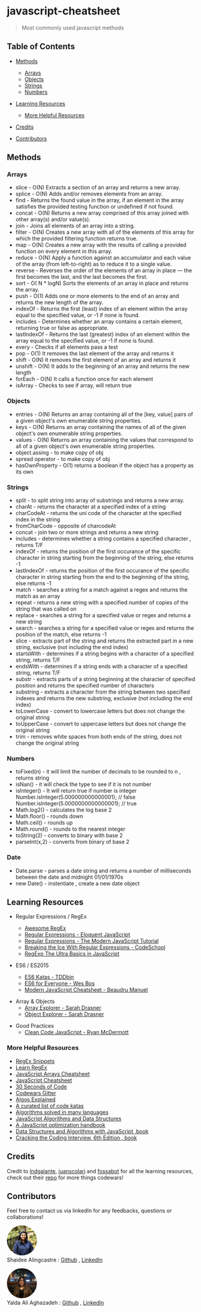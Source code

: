 <!-- omit in toc -->
# javascript-cheatsheet

>Most commonly used javascript methods

<!-- omit in toc -->
## Table of Contents
- [Methods](#methods)
  - [Arrays](#arrays)
  - [Objects](#objects)
  - [Strings](#strings)
  - [Numbers](#numbers)

- [Learning Resources](#learning-resources)
  - [More Helpful Resources](#more-helpful-resources)
- [Credits](#credits)
- [Contributors](#contributors)

## Methods
### Arrays
* slice - O(N) Extracts a section of an array and returns a new array.
* splice - O(N) Adds and/or removes elements from an array.
* find - Returns the found value in the array, if an element in the array satisfies the provided testing function or undefined if not found.
* concat - O(N) Returns a new array comprised of this array joined with other array(s) and/or value(s).
* join - Joins all elements of an array into a string.
* filter - O(N) Creates a new array with all of the elements of this array for which the provided filtering function returns true.
* map - O(N) Creates a new array with the results of calling a provided function on every element in this array.
* reduce - O(N) Apply a function against an accumulator and each value of the array (from left-to-right) as to reduce it to a single value.
* reverse - Reverses the order of the elements of an array in place — the first becomes the last, and the last becomes the first.
* sort - O( N * logN) Sorts the elements of an array in place and returns the array.
* push - O(1) Adds one or more elements to the end of an array and returns the new length of the array.
* indexOf - Returns the first (least) index of an element within the array equal to the specified value, or -1 if none is found.
* includes - Determines whether an array contains a certain element, returning true or false as appropriate.
* lastIndexOf - Returns the last (greatest) index of an element within the array equal to the specified value, or -1 if none is found.
* every - Checks if all elements pass a test
* pop - O(1) It removes the last element of the array and returns it
* shift - O(N) It removes the first element of an array and returns it
* unshift - O(N) It adds to the beginning of an array and returns the new length
* forEach - O(N) It calls a function once for each element
* isArray - Checks to see if array, will return true

### Objects
* entries - O(N) Returns an array containing all of the [key, value] pairs of a given object's own enumerable string properties.
* keys - O(N) Returns an array containing the names of all of the given object's own enumerable string properties.
* values - O(N) Returns an array containing the values that correspond to all of a given object's own enumerable string properties.
* object.assing - to make copy of obj
* spread operator - to make copy of obj
* hasOwnProperty - O(1) returns a boolean if the object has a property as its own 

### Strings
* split - to split string into array of substrings and returns a new array.
* charAt - returns the character at a specified index of a string
* charCodeAt - returns the uni code of the character at the specified index in the string
* fromCharCode - opposite of charcodeAt
* concat - join two or more strings and returns a new string
* includes - determines whether a string contains a specified character , returns T/F
* indexOf - returns the position of the first occurance of the specific character in string starting from the beginning of the string, else returns -1
* lastIndexOf - returns the position of the first occurance of the specific character in string starting from the end to the beginning of the string, else returns -1
* match - searches a string for a match against a regex and returns the match as an array
* repeat - returns a new string with a specified number of copies of the string that was called on
* replace - searches a string for a specified value or regex and returns a new string 
* search - searches a string for a specified value or regex and returns the position of the match, else returns -1
* slice - extracts part of the string and returns the extracted part in a new string, exclusive (not including the end index)
* startsWith - determines if a string begins with a character of a specified string, returns T/F
* endsWith - determines if a string ends with a character of a specified string, returns T/F
* substr - extracts parts of a string beginning at the character of specified position and returns the specified number of characters
* substring - extracts a character from the string between two specified indexes and returns the new substring, exclusive (not including the end index)
* toLowerCase - convert to lowercase letters but does not change the original string
* toUpperCase - convert to uppercase letters but does not change the original string
* trim - removes white spaces from both ends of the string, does not change the original string


### Numbers
* toFixed(n) - it will limit the number of decimals to be rounded to n , returns string
* isNan()    - it will check the type to see if it is not number
* isInteger() - It will return true if number is integer
Number.isInteger(5.000000000000001); // false
Number.isInteger(5.0000000000000001); // true 
* Math.log2() - calculates the log base 2
* Math.floor() - rounds down
* Math.ceil() - rounds up
* Math.round() - rounds to the nearest integer
* toString(2) - converts to binary with base 2
* parseInt(x,2) - converts from binary of base 2


### Date
* Date.parse -  parses a date string and returns a number of milliseconds between the date and midnight 01/01/1970s
* new Date() - instentiate , create a new date object


## Learning Resources

- Regular Expressions / RegEx

  - [Awesome RegEx](https://github.com/aloisdg/awesome-regex)
  - [Regular Expressions - Eloquent JavaScript](https://eloquentjavascript.net/09_regexp.html)
  - [Regular Expressions - The Modern JavaScript Tutorial](https://javascript.info/regexp-introduction)
  - [Breaking the Ice With Regular Expressions - CodeSchool](https://www.pluralsight.com/courses/code-school-breaking-the-ice-with-regular-expressions)
  - [RegExp The Ultra Basics in JavaScript](https://www.youtube.com/watch?v=VrT3TRDDE4M)

* ES6 / ES2015

  - [ES6 Katas - TDDbin](http://es6katas.org)
  - [ES6 for Everyone - Wes Bos](https://es6.io)
  - [Modern JavaScript Cheatsheet - Beaudru Manuel](https://github.com/mbeaudru/modern-js-cheatsheet)

- Array & Objects
  - [Array Explorer - Sarah Drasner](https://sdras.github.io/array-explorer)
  - [Object Explorer - Sarah Drasner](https://sdras.github.io/object-explorer)

* Good Practices
  - [Clean Code JavaScript - Ryan McDermott](https://github.com/ryanmcdermott/clean-code-javascript)

### More Helpful Resources

- [RegEx Snippets](https://github.com/jeffreyshen19/RegEx-Snippets)
- [Learn RegEx](https://github.com/zeeshanu/learn-regex)
- [JavaScript Arrays Cheatsheet](https://devhints.io/js-array)
- [JavaScript Cheatsheet](https://github.com/LeCoupa/awesome-cheatsheets/blob/master/languages/javascript.js)
- [30 Seconds of Code](https://github.com/Chalarangelo/30-seconds-of-code)
- [Codewars Gitter](https://gitter.im/Codewars/codewars.com)
- [Algos Explained](https://www.youtube.com/channel/UCwsRKWt23kxOL1Fb73i0uUg/videos)
- [A curated list of code katas](https://github.com/gamontal/awesome-katas)
- [Algorithms solved in many languages](https://github.com/marcosfede/algorithms)
- [JavaScript Algorithms and Data Structures](https://github.com/trekhleb/javascript-algorithms)
- [A JavaScript optimization handbook](https://mythbusters.js.org)
- [Data Structures and Algorithms with JavaScript ,book](https://github.com/ontiyonke/book-1/blob/master/%5BJAVASCRIPT%5D%5BData%20Structures%20and%20Algorithms%20with%20JavaScript%5D.pdf)
- [Cracking the Coding Interview, 6th Edition , book](https://github.com/alxerg/Books-1/blob/master/Cracking%20the%20Coding%20Interview%2C%206th%20Edition%20189%20Programming%20Questions%20and%20Solutions.pdf)

## Credits
Credit to [lndgalante](https://github.com/lndgalante), [juanscolari](https://github.com/juanscolari) and [fossabot](https://github.com/fossabot) for all the learning resources, check out their [repo](https://github.com/lndgalante/codewars-katas) for more things codewars!

## Contributors

Feel free to contact us via linkedIn for any feedbacks, questions or collaborations! 

<img src="./assets/images/Shaidee3.png" width="80px"> <br>
Shaidee Alingcastre : 
[Github](https://github.com/sali6798) ,
[LinkedIn](https://www.linkedin.com/in/shaidee-alingcastre/)

<img src="./assets/images/yalda4.png" width="80px"> <br>
Yalda Ali Aghazadeh : 
[Github](https://github.com/zahraaliaghazadeh) ,
[LinkedIn](www.linkedin.com/in/yalda-aghazade)
